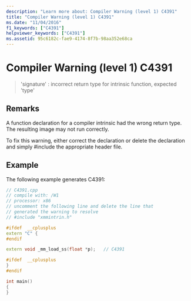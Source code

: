 ```yaml
---
description: "Learn more about: Compiler Warning (level 1) C4391"
title: "Compiler Warning (level 1) C4391"
ms.date: "11/04/2016"
f1_keywords: ["C4391"]
helpviewer_keywords: ["C4391"]
ms.assetid: 95c6182c-fae9-4174-8f7b-98aa352e68ca
---
```

# Compiler Warning (level 1) C4391

> 'signature' : incorrect return type for intrinsic function, expected 'type'

## Remarks

A function declaration for a compiler intrinsic had the wrong return type. The resulting image may not run correctly.

To fix this warning, either correct the declaration or delete the declaration and simply #include the appropriate header file.

## Example

The following example generates C4391:

```cpp
// C4391.cpp
// compile with: /W1
// processor: x86
// uncomment the following line and delete the line that
// generated the warning to resolve
// #include "xmmintrin.h"

#ifdef  __cplusplus
extern "C" {
#endif

extern void _mm_load_ss(float *p);   // C4391

#ifdef  __cplusplus
}
#endif

int main()
{
}
```
